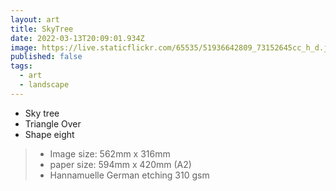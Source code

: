 ```yaml
---
layout: art
title: SkyTree
date: 2022-03-13T20:09:01.934Z
image: https://live.staticflickr.com/65535/51936642809_73152645cc_h_d.jpg
published: false
tags:
  - art
  - landscape
---
```

* Sky tree
* Triangle Over
* Shape eight

> - Image size: 562mm x 316mm
> - paper size: 594mm x 420mm (A2)
> - Hannamuelle German etching 310 gsm